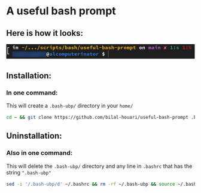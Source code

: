 # A useful bash prompt

## Here is how it looks:
![Here is how it looks](/resource/demo.png)

## Installation:
### In one command: 
This will create a `.bash-ubp/` directory in your `home/`
```bash
cd ~ && git clone https://github.com/bilal-houari/useful-bash-prompt .bash-ubp && echo ". ~/.bash-ubp/useful-bash-prompt.sh" >> ~/.bashrc && source ~/.bashrc
```

## Uninstallation:
### Also in one command:
This will delete the `.bash-ubp/` directory and any line in `.bashrc` that has the string `".bash-ubp"`
```bash
sed -i '/.bash-ubp/d' ~/.bashrc && rm -rf ~/.bash-ubp && source ~/.bashrc && exec bash
```
